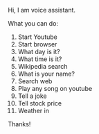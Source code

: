 Hi, I am voice assistant.

What you can do:

1. Start Youtube
2. Start browser
3. What day is it?
4. What time is it?
5. Wikipedia search
6. What is your name?
7. Search web
8. Play any song on youtube
9. Tell a joke
10. Tell stock price
11. Weather in <your-city>
  
 Thanks!
